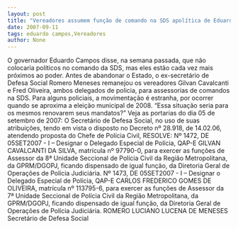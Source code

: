 ```yaml
---
layout: post
title: "Vereadores assumem função de comando na SDS apolítica de Eduardo Campos"
date: 2007-09-11
tags: eduardo campos,Vereadores
author: None
---
```

O governador Eduardo Campos disse, na semana passada, que n&atilde;o colocaria pol&iacute;ticos no comando da SDS, mas eles est&atilde;o cada vez mais pr&oacute;ximos ao poder.
Antes de abandonar o Estado, o ex-secret&aacute;rio de Defesa Social Romero Meneses remanejou os vereadores Gilvan Cavalcanti e Fred Oliveira, ambos delegados de policia, para assessorias de comandos na SDS.
Para alguns policiais, a movimenta&ccedil;&atilde;o &eacute; estranha, por ocorrer quando se aproxima a elei&ccedil;&atilde;o municipal de 2008. &ldquo;Essa situa&ccedil;&atilde;o seria para os mesmos renovarem seus mandatos?&rdquo; 
Veja as portarias do dia 05 de setembro de 2007:
O Secret&aacute;rio de Defesa Social, no uso de suas atribui&ccedil;&otilde;es, tendo em vista o disposto no Decreto n&ordm; 28.918, de 14.02.06, atendendo proposta do Chefe de Pol&iacute;cia Civil, RESOLVE:
N&ordm; 1472, DE 05SET2007 - I &ndash; Designar o Delegado Especial de Pol&iacute;cia, QAP-E GILVAN CAVALCANTI DA SILVA, matr&iacute;cula n&ordm; 97790-0, para exercer as fun&ccedil;&otilde;es de Assessor da 8&ordf; Unidade Seccional de Pol&iacute;cia Civil da Regi&atilde;o Metropolitana, da GPRM/DGOPJ, ficando dispensado de igual fun&ccedil;&atilde;o, da Diretoria Geral de Opera&ccedil;&otilde;es de Pol&iacute;cia Judici&aacute;ria.
N&ordm; 1473, DE 05SET2007 - I &ndash; Designar o Delegado Especial de Pol&iacute;cia, QAP-E CARLOS FREDERICO GOMES DE OLIVEIRA, matr&iacute;cula n&ordm; 113795-6, para exercer as fun&ccedil;&otilde;es de Assessor da 7&ordf; Unidade Seccional de Pol&iacute;cia Civil da Regi&atilde;o Metropolitana, da GPRM/DGOPJ, ficando dispensado de igual fun&ccedil;&atilde;o, da Diretoria Geral de Opera&ccedil;&otilde;es de Pol&iacute;cia Judici&aacute;ria.
ROMERO LUCIANO LUCENA DE MENESES
Secret&aacute;rio de Defesa Social 